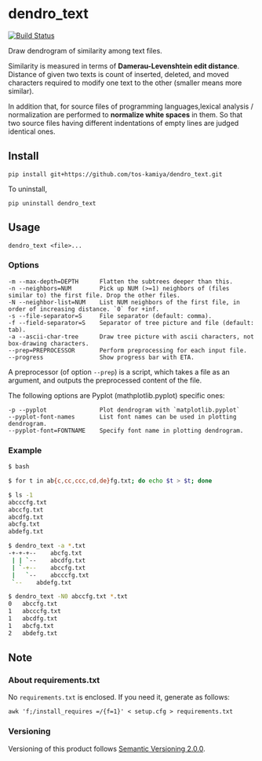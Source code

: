 dendro_text
===========

[![Build Status](https://travis-ci.org/tos-kamiya/dendro_text.svg?branch=master)](https://travis-ci.org/tos-kamiya/dendro_text)

Draw dendrogram of similarity among text files.

Similarity is measured in terms of **Damerau-Levenshtein edit distance**.
Distance of given two texts is count of inserted, deleted, and moved characters
required to modify one text to the other (smaller means more similar).

In addition that, for source files of programming languages,lexical analysis / 
normalization are performed to **normalize white spaces** in them.
So that two source files having different indentations of empty lines are 
judged identical ones.
 
## Install

```
pip install git+https://github.com/tos-kamiya/dendro_text.git
```

To uninstall,

```
pip uninstall dendro_text
```

## Usage

```
dendro_text <file>...
```

### Options

```
-m --max-depth=DEPTH      Flatten the subtrees deeper than this.
-n --neighbors=NUM        Pick up NUM (>=1) neighbors of (files similar to) the first file. Drop the other files.
-N --neighbor-list=NUM    List NUM neighbors of the first file, in order of increasing distance. `0` for +inf.
-s --file-separator=S     File separator (default: comma).
-f --field-separator=S    Separator of tree picture and file (default: tab).
-a --ascii-char-tree      Draw tree picture with ascii characters, not box-drawing characters.
--prep=PREPROCESSOR       Perform preprocessing for each input file. 
--progress                Show progress bar with ETA.
```

A preprocessor (of option `--prep`) is a script, which takes a file as an argument, and outputs the preprocessed content of the file.

The following options are Pyplot (mathplotlib.pyplot) specific ones:

```
-p --pyplot               Plot dendrogram with `matplotlib.pyplot`
--pyplot-font-names       List font names can be used in plotting dendrogram.
--pyplot-font=FONTNAME    Specify font name in plotting dendrogram.
```

### Example

```sh
$ bash

$ for t in ab{c,cc,ccc,cd,de}fg.txt; do echo $t > $t; done

$ ls -1
abcccfg.txt
abccfg.txt
abcdfg.txt
abcfg.txt
abdefg.txt

$ dendro_text -a *.txt
-+-+-+-- 	abcfg.txt
 | | `-- 	abcdfg.txt
 | `-+-- 	abccfg.txt
 |   `-- 	abcccfg.txt
 `-- 	abdefg.txt

$ dendro_text -N0 abccfg.txt *.txt
0	abccfg.txt
1	abcccfg.txt
1	abcdfg.txt
1	abcfg.txt
2	abdefg.txt
```

## Note

### About requirements.txt

No `requirements.txt` is enclosed. If you need it, generate as follows:

```
awk 'f;/install_requires =/{f=1}' < setup.cfg > requirements.txt
```

### Versioning

Versioning of this product follows [Semantic Versioning 2.0.0](https://semver.org/).
